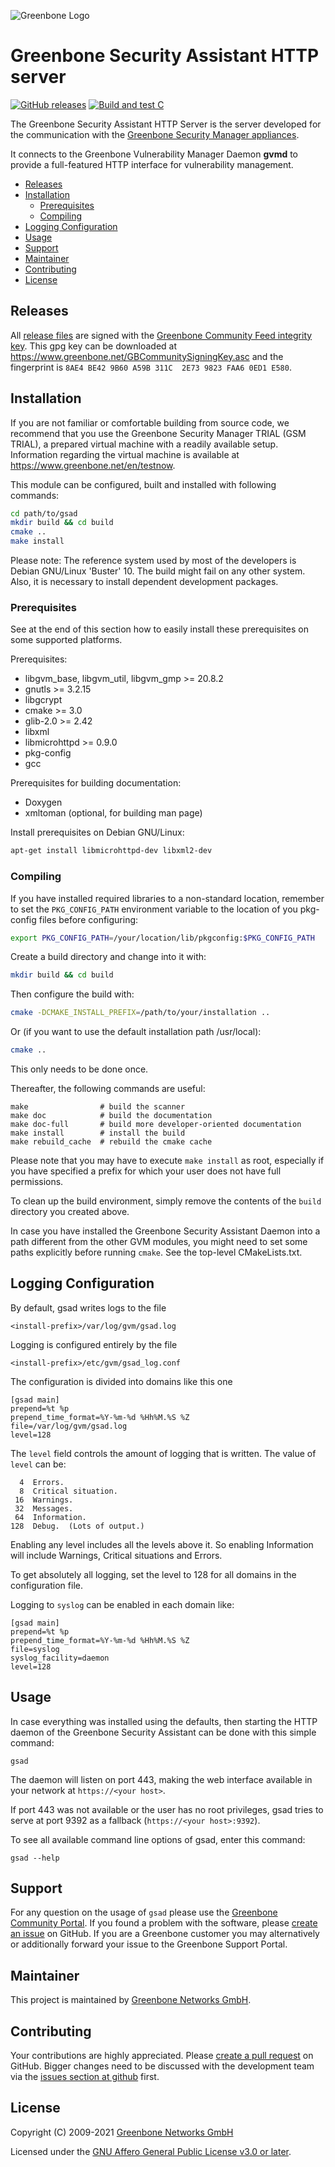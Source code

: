 ![Greenbone Logo](https://www.greenbone.net/wp-content/uploads/gb_new-logo_horizontal_rgb_small.png)

# Greenbone Security Assistant HTTP server <!-- omit in toc -->

[![GitHub releases](https://img.shields.io/github/release/greenbone/gsad.svg)](https://github.com/greenbone/gsad/releases)
[![Build and test C](https://github.com/greenbone/gsad/actions/workflows/ci-c.yml/badge.svg?branch=main)](https://github.com/greenbone/gsad/actions/workflows/ci-c.yml?query=branch%3Amain++)

The Greenbone Security Assistant HTTP Server is the server developed for the
communication with the [Greenbone Security Manager appliances](https://www.greenbone.net/en/product-comparison/).

It connects to the Greenbone Vulnerability Manager Daemon **gvmd** to provide a
full-featured HTTP interface for vulnerability management.

- [Releases](#releases)
- [Installation](#installation)
  - [Prerequisites](#prerequisites)
  - [Compiling](#compiling)
- [Logging Configuration](#logging-configuration)
- [Usage](#usage)
- [Support](#support)
- [Maintainer](#maintainer)
- [Contributing](#contributing)
- [License](#license)

## Releases

All [release files](https://github.com/greenbone/gsad/releases) are signed with
the [Greenbone Community Feed integrity key](https://community.greenbone.net/t/gcf-managing-the-digital-signatures/101).
This gpg key can be downloaded at https://www.greenbone.net/GBCommunitySigningKey.asc
and the fingerprint is `8AE4 BE42 9B60 A59B 311C  2E73 9823 FAA6 0ED1 E580`.

## Installation

If you are not familiar or comfortable building from source code, we recommend
that you use the Greenbone Security Manager TRIAL (GSM TRIAL), a prepared virtual
machine with a readily available setup. Information regarding the virtual machine
is available at <https://www.greenbone.net/en/testnow>.

This module can be configured, built and installed with following commands:

```bash
cd path/to/gsad
mkdir build && cd build
cmake ..
make install
```

Please note: The reference system used by most of the developers is Debian
GNU/Linux 'Buster' 10. The build might fail on any other system. Also, it is
necessary to install dependent development packages.

### Prerequisites

See at the end of this section how to easily install these prerequisites on
some supported platforms.

Prerequisites:
* libgvm_base, libgvm_util, libgvm_gmp >= 20.8.2
* gnutls >= 3.2.15
* libgcrypt
* cmake >= 3.0
* glib-2.0 >= 2.42
* libxml
* libmicrohttpd >= 0.9.0
* pkg-config
* gcc

Prerequisites for building documentation:
* Doxygen
* xmltoman (optional, for building man page)

Install prerequisites on Debian GNU/Linux:

```bash
apt-get install libmicrohttpd-dev libxml2-dev
```

### Compiling

If you have installed required libraries to a non-standard location, remember to
set the `PKG_CONFIG_PATH` environment variable to the location of you pkg-config
files before configuring:

```bash
export PKG_CONFIG_PATH=/your/location/lib/pkgconfig:$PKG_CONFIG_PATH
```
Create a build directory and change into it with:

```bash
mkdir build && cd build
```

Then configure the build with:

```bash
cmake -DCMAKE_INSTALL_PREFIX=/path/to/your/installation ..
```

Or (if you want to use the default installation path /usr/local):

```bash
cmake ..
```

This only needs to be done once.

Thereafter, the following commands are useful:

    make                # build the scanner
    make doc            # build the documentation
    make doc-full       # build more developer-oriented documentation
    make install        # install the build
    make rebuild_cache  # rebuild the cmake cache

Please note that you may have to execute `make install` as root, especially if
you have specified a prefix for which your user does not have full permissions.

To clean up the build environment, simply remove the contents of the `build`
directory you created above.

In case you have installed the Greenbone Security Assistant Daemon into a path
different from the other GVM modules, you might need to set some paths
explicitly before running `cmake`. See the top-level CMakeLists.txt.

## Logging Configuration

By default, gsad writes logs to the file

    <install-prefix>/var/log/gvm/gsad.log

Logging is configured entirely by the file

    <install-prefix>/etc/gvm/gsad_log.conf

The configuration is divided into domains like this one

    [gsad main]
    prepend=%t %p
    prepend_time_format=%Y-%m-%d %Hh%M.%S %Z
    file=/var/log/gvm/gsad.log
    level=128

The `level` field controls the amount of logging that is written.
The value of `level` can be:

      4  Errors.
      8  Critical situation.
     16  Warnings.
     32  Messages.
     64  Information.
    128  Debug.  (Lots of output.)

Enabling any level includes all the levels above it. So enabling Information
will include Warnings, Critical situations and Errors.

To get absolutely all logging, set the level to 128 for all domains in the
configuration file.

Logging to `syslog` can be enabled in each domain like:

    [gsad main]
    prepend=%t %p
    prepend_time_format=%Y-%m-%d %Hh%M.%S %Z
    file=syslog
    syslog_facility=daemon
    level=128

## Usage

In case everything was installed using the defaults, then starting the HTTP
daemon of the Greenbone Security Assistant can be done with this simple command:

    gsad

The daemon will listen on port 443, making the web interface
available in your network at `https://<your host>`.

If port 443 was not available or the user has no root privileges,
gsad tries to serve at port 9392 as a fallback (`https://<your host>:9392`).

To see all available command line options of gsad, enter this command:

    gsad --help

## Support

For any question on the usage of `gsad` please use the [Greenbone Community
Portal](https://community.greenbone.net/c/gse). If you found a problem with the
software, please [create an issue](https://github.com/greenbone/gsad/issues) on
GitHub. If you are a Greenbone customer you may alternatively or additionally
forward your issue to the Greenbone Support Portal.

## Maintainer

This project is maintained by [Greenbone Networks
GmbH](https://www.greenbone.net/).

## Contributing

Your contributions are highly appreciated. Please [create a pull
request](https://github.com/greenbone/gsad/pulls) on GitHub. Bigger changes need
to be discussed with the development team via the [issues section at
github](https://github.com/greenbone/gsad/issues) first.

## License

Copyright (C) 2009-2021 [Greenbone Networks GmbH](https://www.greenbone.net/)

Licensed under the [GNU Affero General Public License v3.0 or later](LICENSE).
